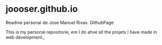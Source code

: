 # joooser.github.io
Readme personal de Jose Manuel Rivas. GithubPage

This is my personal repositorie, ere I do ahve all the projets I have made in web development., 
